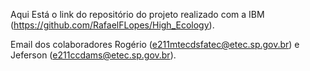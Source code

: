 Aqui Está o link do repositório do projeto realizado com a IBM (https://github.com/RafaelFLopes/High_Ecology).

Email dos colaboradores  Rogério (e211mtecdsfatec@etec.sp.gov.br) e Jeferson (e211ccdams@etec.sp.gov.br).
